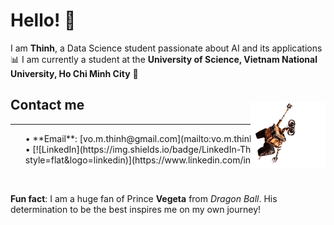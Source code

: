 # Hello! 👋

I am **Thinh**, a Data Science student passionate about AI and its applications 📊
I am currently a student at the **University of Science, Vietnam National University, Ho Chi Minh City** **🔬**

## Contact me

<hr>

<ul style="list-style-type: none; position: relative;">
  <li>• **Email**: [vo.m.thinh@gmail.com](mailto:vo.m.thinh@gmail.com)</li>  
  <li>• [![LinkedIn](https://img.shields.io/badge/LinkedIn-ThinhVoMinh-blue?style=flat&logo=linkedin)](https://www.linkedin.com/in/vmthinh)</li>
  <li style="position: absolute; right: 0; top: -50px;"><img src="assets/walle.gif" alt="Wall-E hanging around" width="120"></li>
</ul>

<br>

**Fun fact**: I am a huge fan of Prince **Vegeta** from *Dragon Ball*. His determination to be the best inspires me on my own journey!